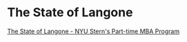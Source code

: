 # The State of Langone 

[The State of Langone - NYU Stern's Part-time MBA Program](https://sternopportunity.wordpress.com/2014/05/14/the-state-of-langone/)
